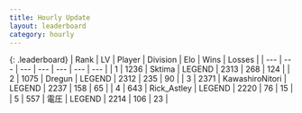 ```yaml
---
title: Hourly Update
layout: leaderboard
category: hourly
---
```


{: .leaderboard}
| Rank | LV | Player | Division | Elo | Wins | Losses |
| --- | --- | --- | --- | --- | --- | --- |
| <span data-change="0">1</span> | 1236 | <span title="ID: 353063">Sktima</span> | LEGEND | <span data-change="0">2313</span> | <span data-change="0">268</span> | <span data-change="0">124</span> |
| <span data-change="0">2</span> | 1075 | <span title="ID: 337810">Dregun</span> | LEGEND | <span data-change="0">2312</span> | <span data-change="0">235</span> | <span data-change="0">90</span> |
| <span data-change="0">3</span> | 2371 | <span title="ID: 164871">KawashiroNitori</span> | LEGEND | <span data-change="0">2237</span> | <span data-change="0">158</span> | <span data-change="0">65</span> |
| <span data-change="1">4</span> | 643 | <span title="ID: 466583">Rick_Astley</span> | LEGEND | <span data-change="8">2220</span> | <span data-change="4">76</span> | <span data-change="1">15</span> |
| <span data-change="-1">5</span> | 557 | <span title="ID: 407707">電圧</span> | LEGEND | <span data-change="0">2214</span> | <span data-change="0">106</span> | <span data-change="0">23</span> |